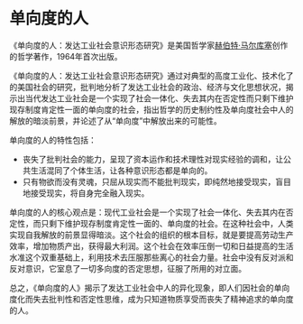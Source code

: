 # 单向度的人

《单向度的人：发达工业社会意识形态研究》是美国哲学家[赫伯特·马尔库塞](https://baike.baidu.com/item/赫伯特·马尔库塞/9541140?fromModule=lemma_inlink)创作的哲学著作，1964年首次出版。

《单向度的人：发达工业社会意识形态研究》通过对典型的高度工业化、技术化了的美国社会的研究，批判地分析了发达工业社会的政治、经济与文化思想状况，揭示出当代发达工业社会是一个实现了社会一体化、失去其内在否定性而只剩下维护现存制度肯定性一面的单向度的社会，指出哲学的历史制约性及单向度社会中人的解放的暗淡前景，并论述了从“单向度”中解放出来的可能性。



单向度的人的特性包括：

- 丧失了批判社会的能力，呈现了资本运作和技术理性对现实经验的调和，让公共生活混同了个体生活，让各种意识形态都是单向的。
- 只有物欲而没有灵魂，只屈从现实而不能批判现实，即纯然地接受现实，盲目地接受现实，将自身完全融入现实。

单向度的人的核心观点是：现代工业社会是一个实现了社会一体化、失去其内在否定性，而只剩下维护现存制度肯定性一面的、单向度的社会。在这种社会中，人类实现自我解放的前景显得暗淡。这个社会的组织的根本目标，就是要提高劳动生产效率，增加物质产出，获得最大利润。这个社会在效率压倒一切和日益提高的生活水准这个双重基础上，利用技术去压服那些离心的社会力量。社会中没有反对派和反对意识，它室息了一切多向度的否定思想，征服了所用的对立面。

总之，《单向度的人》揭示了发达工业社会中人的异化现象，即人们因社会的单向度化而失去批判性和否定性思维，成为只知道物质享受而丧失了精神追求的单向度的人。